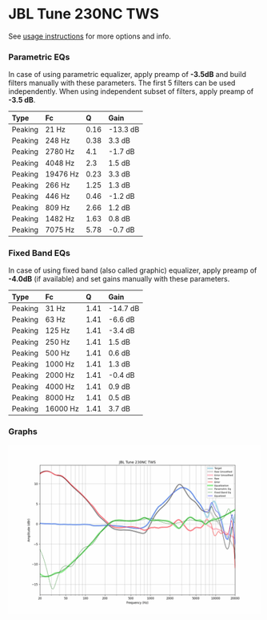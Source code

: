# JBL Tune 230NC TWS
See [usage instructions](https://github.com/jaakkopasanen/AutoEq#usage) for more options and info.

### Parametric EQs
In case of using parametric equalizer, apply preamp of **-3.5dB** and build filters manually
with these parameters. The first 5 filters can be used independently.
When using independent subset of filters, apply preamp of **-3.5 dB**.

| Type    | Fc       |    Q | Gain     |
|:--------|:---------|:-----|:---------|
| Peaking | 21 Hz    | 0.16 | -13.3 dB |
| Peaking | 248 Hz   | 0.38 | 3.3 dB   |
| Peaking | 2780 Hz  | 4.1  | -1.7 dB  |
| Peaking | 4048 Hz  | 2.3  | 1.5 dB   |
| Peaking | 19476 Hz | 0.23 | 3.3 dB   |
| Peaking | 266 Hz   | 1.25 | 1.3 dB   |
| Peaking | 446 Hz   | 0.46 | -1.2 dB  |
| Peaking | 809 Hz   | 2.66 | 1.2 dB   |
| Peaking | 1482 Hz  | 1.63 | 0.8 dB   |
| Peaking | 7075 Hz  | 5.78 | -0.7 dB  |

### Fixed Band EQs
In case of using fixed band (also called graphic) equalizer, apply preamp of **-4.0dB**
(if available) and set gains manually with these parameters.

| Type    | Fc       |    Q | Gain     |
|:--------|:---------|:-----|:---------|
| Peaking | 31 Hz    | 1.41 | -14.7 dB |
| Peaking | 63 Hz    | 1.41 | -6.6 dB  |
| Peaking | 125 Hz   | 1.41 | -3.4 dB  |
| Peaking | 250 Hz   | 1.41 | 1.5 dB   |
| Peaking | 500 Hz   | 1.41 | 0.6 dB   |
| Peaking | 1000 Hz  | 1.41 | 1.3 dB   |
| Peaking | 2000 Hz  | 1.41 | -0.4 dB  |
| Peaking | 4000 Hz  | 1.41 | 0.9 dB   |
| Peaking | 8000 Hz  | 1.41 | 0.5 dB   |
| Peaking | 16000 Hz | 1.41 | 3.7 dB   |

### Graphs
![](./JBL%20Tune%20230NC%20TWS.png)